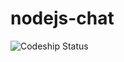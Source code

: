 nodejs-chat
===========
![Codeship Status](https://www.codeship.io/projects/fcf3f550-97a6-0131-a792-62ce3b3d0fc4/status)